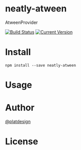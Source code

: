 # neatly-atween

AtweenProvider

[![Build Status](https://travis-ci.org/node-neatly/neatly-atween.svg?branch=master)](https://travis-ci.org/node-neatly/neatly-atween)
[![Current Version](https://img.shields.io/npm/v/neatly-atween.svg)](https://www.npmjs.com/package/neatly-atween)




# Install

`npm install --save neatly-atween`

# Usage


# Author

[@platdesign](https://twitter.com/platdesign)

# License
